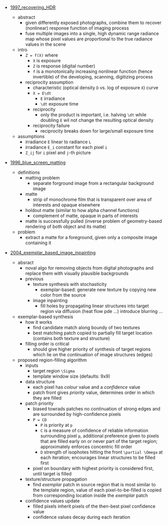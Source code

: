 


+ [1997_recovering_HDR](1997_recovering_high_dynamic_range_radiance_maps_from_photographs.pdf)
    + abstract
        + given differently exposed photographs, combine them to recover (nonlinear) response function of imaging process
        + fuse multiple images into a single, high dynamic range radiance map whose pixel values are proportional to the true radiance values in the scene
    + intro 
        + `Z = f(X)` where 
            + `X` is exposure
            + `Z` is response (digital number)
            + `f` is a monotonically increasing nonlinear function (hence invertible) of the developing, scanning, digitizing process
        + reciprocity assumption 
            + characteristic (optical density `D` vs. log of exposure `X`) curve
            + `X = E\dt`
                + `E` irradiance
                + `\dt` exposure time
            + reciprocity
                + only the product is important, i.e. halving `\dt` while doubling `E` wil not change the resulting optical density
            + reciprocity failure 
                + reciprocity breaks down for large/small exposure time
    + assumptions
        + irradiance `E` linear to radiance `L`
        + irradiance `E_i` constant for each pixel `i`
        + `Z_ij` for `i` pixel and `j`-th picture


+ [1996_blue_screen_matting](1996_blue_screen_matting.pdf)
    + definitions
        + matting problem 
            + separate forground image from a rectangular background image
        + matte
            + strip of monochrome film that is transparent over area of interests and opaque elsewhere
        + holdout matte (similar to how alpha channel functions)
            + complement of matte, opaque in parts of interests
        + matte is successfully pulled (inverse problem of geometry-based rendering of both object and its matte)
    + problem 
        + extract a matte for a foreground, given only a composite image containing it


+ [2004_exemplar_based_image_inpainting](2004_region_filling_and_object_removal_by_exemplar_based_image_inpainting.pdf)
    + absract
        + noval algo for removing objects from digital photographs and replace them with visually plausible backgrounds
        + previous
            + texture synthesis with stochasticity
                + exemplar-based: generate new texture by copying new color from the source
            + image inpainting 
                + fill holes by propagating linear structures into target region via diffusion (heat flow pde ...) introduce blurring ...
    + exemplar-based synthesis
        + how it works
            + find candidate match along boundy of two textures
            + best matching patch copied to partially fill target location (contains both texture and structure)
        + filling order is critical
            + should give higher priority of synthesis of target regions which lie on the continuation of image structures (edges)
    + proposed region-filling algorithm
        + inputs
            + target region `\Sigma`
            + template window size (defaults: 9x9)
        + data structure
            + each pixel has _colour_ value and a _confidence_ value
            + patch front gives _priority_ value, determines order in which they are filled
        + patch priority
            + biased towrads patches no continuation of strong edges and are surrounded by high-confidence pixels
            + `P = CD`
                + `P` is priority at `p`
                + `C` is a measure of confidence of reliable information surrounding pixel `p`, additional preference given to pixels that are filled early on or never part of the target region; approximately enforces concentric fill order
                + `D` strength of isophotes hitting the front `\partial \Omega` at each iteration; encourages linear structures to be filled first
            + pixel on boundary with highest priority is considered first, until target is filled
        + texture/structure propagation
            + find _exemplar_ patch in source region that is most similar to the template region, value of each pixel-to-be-filled is copied from corresponding location inside the _exemplar_ patch
        + confidence values update
            + filled pixels inherit pixels of the then-best pixel confidence value
            + confidence values decay during each iteration